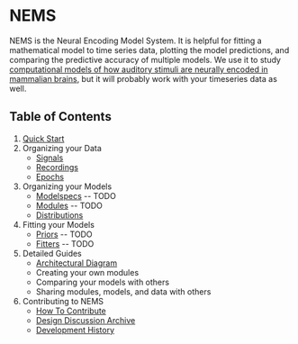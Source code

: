 # NEMS #

NEMS is the Neural Encoding Model System. It is helpful for fitting a mathematical model to time series data, plotting the model predictions, and comparing the predictive accuracy of multiple models. We use it to study [computational models of how auditory stimuli are neurally encoded in mammalian brains](https://hearingbrain.org), but it will probably work with your timeseries data as well.

## Table of Contents ## 

1. [Quick Start](docs/quickstart.md)
2. Organizing your Data
   - [Signals](docs/signals.md)
   - [Recordings](docs/recordings.md)
   - [Epochs](docs/epochs.md)
3. Organizing your Models
   - [Modelspecs](docs/modelspecs.md) -- TODO
   - [Modules](docs/modules.md) -- TODO
   - [Distributions](docs/distributions.ipynb)
4. Fitting your Models
   - [Priors](docs/priors.md) -- TODO
   - [Fitters](docs/fitters.md) -- TODO
5. Detailed Guides
   - [Architectural Diagram](docs/architecture.svg)
   - Creating your own modules
   - Comparing your models with others
   - Sharing modules, models, and data with others
6. Contributing to NEMS
   - [How To Contribute](docs/contributing.md)
   - [Design Discussion Archive](docs/discussions.md)
   - [Development History](docs/history.md)
